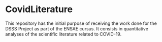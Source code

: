 # CovidLiterature
This repository has the initial purpose of receiving the work done for the DSSS Project as part of the ENSAE cursus. It consists in quantitative analyses of the scientific literature related to COVID-19.
